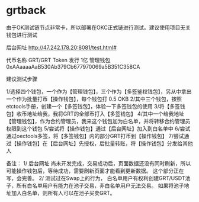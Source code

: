 # grtback

由于OK测试链节点非常卡，所以部署在OKC正式链进行测试。建议使用项目无关钱包进行测试

后台网址
http://47.242.178.20:8081/test.html#

代币名称 GRT/GRT Token  发行 1亿
管理钱包 0xAAaaaaAaB530Ab379Cb677970069a5B351C358CA

建议测试步骤

1/选择四个钱包，一个作为【管理钱包】，三个作为【多签鉴权钱包】，另从中拿出一个作为批量打币【操作钱包】，每个钱包打 0.5 OKB
2/其中三个钱包，按照etctools手册，创建一个【多签钱包】，体验一下多签钱包的使用
3/将【多签钱包】收币地址给我，我将GRT的全部币打入【多签钱包】
4/其中一个给我地址【管理钱包】，作为合约管理员，我来这个钱包加为白名单，并将转移合约管理员权限到这个钱包
5/尝试将【操作钱包】通过【后台网址】加入到白名单中
6/尝试通过oectools多签，将【多签钱包】内的部分GRT打币到【操作钱包】
7/尝试通过【操作钱包】在【后台网址】先授权，后批量转账，将【操作钱包】分发给其他人

备注：
1/ 后台网址 尚未开发完成，交易成功后，页面数据还没有同时刷新，所以可能操作钱包后，等待成功，需要刷新页面才能看到更新数据。 这个部分正在写，会完善。
2/ 测试过在Swap上的行为， 白名单用户有权利创建GRT/USDT池子，所有白名单用户有能力在池子交易，非白名单用户无法交易。 如果将池子地址加入白名单，则所有人可以在池子买卖GRT。
